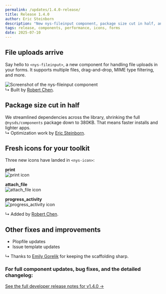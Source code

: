 ```yaml
---
permalink: /updates/1.4.0-release/
title: Release 1.4.0
author: Eric Steinborn
description: "New nys-fileinput component, package size cut in half, and fresh icons."
tags: release, components, performance, icons, forms
date: 2025-07-10
---
```


## File uploads arrive
Say hello to `<nys-fileinput>`, a new component for handling file uploads in your forms. It supports multiple files, drag-and-drop, MIME type filtering, and more.  

![Screenshot of the nys-fileinput component](https://github.com/user-attachments/assets/a92741ce-7497-43b2-8cc3-e0d1e8cb255c)  
↳ Built by [Robert Chen](https://github.com/NovaCat35).  

## Package size cut in half
We streamlined dependencies across the library, shrinking the full `@nysds/components` package down to 380KB. That means faster installs and lighter apps.  
↳ Optimization work by [Eric Steinborn](https://github.com/esteinborn).  

## Fresh icons for your toolkit
Three new icons have landed in `<nys-icon>`:  

**print**  
![print icon](https://github.com/user-attachments/assets/fb676237-2019-43da-8b8f-99354e25a7bf)  

**attach_file**  
![attach_file icon](https://github.com/user-attachments/assets/5dc81558-9047-4d58-b07a-cb4b14cfd43f)  

**progress_activity**  
![progress_activity icon](https://github.com/user-attachments/assets/022e666e-7f8e-4678-bbda-b26474df1adb)  

↳ Added by [Robert Chen](https://github.com/NovaCat35).  

## Other fixes and improvements
- Plopfile updates  
- Issue template updates  

↳ Thanks to [Emily Gorelik](https://github.com/emilygorelik) for keeping the scaffolding sharp.  

### For full component updates, bug fixes, and the detailed changelog:  
[See the full developer release notes for v1.4.0 →](https://github.com/ITS-HCD/nysds/releases/tag/v1.4.0 "https://github.com/its-hcd/nysds/releases/tag/v1.4.0")
